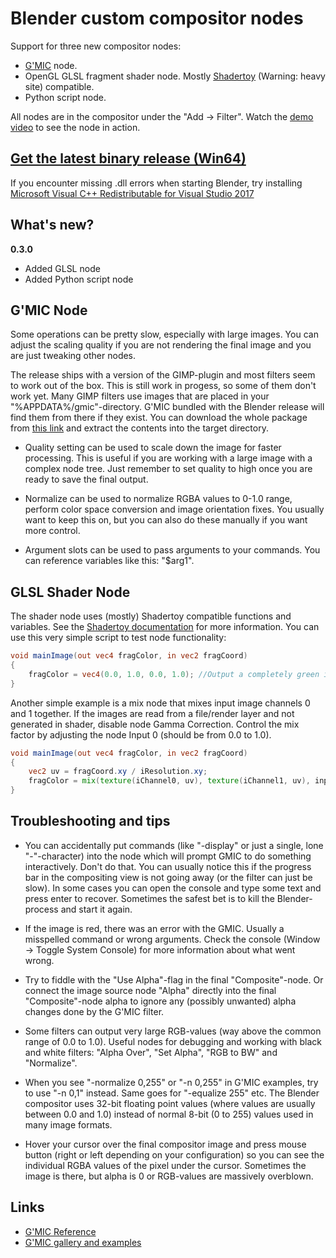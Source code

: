 # Blender custom compositor nodes

Support for three new compositor nodes:

* [G'MIC](http://gmic.eu/) node.
* OpenGL GLSL fragment shader node. Mostly [Shadertoy](https://www.shadertoy.com/) (Warning: heavy site) compatible.
* Python script node.

All nodes are in the compositor under the "Add -> Filter". Watch the [demo video](https://www.youtube.com/watch?v=vGNB13ovwk4) to see the node in action.

## [Get the latest binary release (Win64)](/../../releases/latest)

If you encounter missing .dll errors when starting Blender, try installing [Microsoft Visual C++ Redistributable for Visual Studio 2017](https://support.microsoft.com/en-us/help/2977003/the-latest-supported-visual-c-downloads)

## What's new?

**0.3.0**

* Added GLSL node
* Added Python script node

## G'MIC Node

Some operations can be pretty slow, especially with large images. You can adjust the scaling quality if you are not rendering the final image and you are just tweaking other nodes.

The release ships with a version of the GIMP-plugin and most filters seem to work out of the box. This is still work in progess, so some of them don't work yet. Many GIMP filters use images that are placed in your "%APPDATA%/gmic"-directory. G'MIC bundled with the Blender release will find them from there if they exist. You can download the whole package from [this link](http://gmic.eu/gmic_all_data.zip) and extract the contents into the target directory.

* Quality setting can be used to scale down the image for faster processing. This is useful if you are working with a large image with a complex node tree. Just remember to set quality to high once you are ready to save the final output.

* Normalize can be used to normalize RGBA values to 0-1.0 range, perform color space conversion and image orientation fixes. You usually want to keep this on, but you can also do these manually if you want more control.

* Argument slots can be used to pass arguments to your commands. You can reference variables like this: "$arg1".

## GLSL Shader Node

The shader node uses (mostly) Shadertoy compatible functions and variables. See the [Shadertoy documentation](https://www.shadertoy.com/howto) for more information. You can use this very simple script to test node functionality:

```glsl
void mainImage(out vec4 fragColor, in vec2 fragCoord)
{	
    fragColor = vec4(0.0, 1.0, 0.0, 1.0); //Output a completely green image (RGBA)
}
```

Another simple example is a mix node that mixes input image channels 0 and 1 together. If the images are read from a file/render layer and not generated in shader, disable node Gamma Correction. Control the mix factor by adjusting the node Input 0 (should be from 0.0 to 1.0).

```glsl
void mainImage(out vec4 fragColor, in vec2 fragCoord)
{	
    vec2 uv = fragCoord.xy / iResolution.xy;
    fragColor = mix(texture(iChannel0, uv), texture(iChannel1, uv), input0);
}
```

## Troubleshooting and tips

* You can accidentally put commands (like "-display" or just a single, lone "-"-character) into the node which will prompt GMIC to do something interactively. Don't do that. You can usually notice this if the progress bar in the compositing view is not going away (or the filter can just be slow). In some cases you can open the console and type some text and press enter to recover. Sometimes the safest bet is to kill the Blender-process and start it again.

* If the image is red, there was an error with the GMIC. Usually a misspelled command or wrong arguments. Check the console (Window -> Toggle System Console) for more information about what went wrong.

* Try to fiddle with the "Use Alpha"-flag in the final "Composite"-node. Or connect the image source node "Alpha" directly into the final "Composite"-node alpha to ignore any (possibly unwanted) alpha changes done by the G'MIC filter.

* Some filters can output very large RGB-values (way above the common range of 0.0 to 1.0). Useful nodes for debugging and working with black and white filters: "Alpha Over", "Set Alpha", "RGB to BW" and "Normalize".

* When you see "-normalize 0,255" or "-n 0,255" in G'MIC examples, try to use "-n 0,1" instead. Same goes for "-equalize 255" etc. The Blender compositor uses 32-bit floating point values (where values are usually between 0.0 and 1.0) instead of normal 8-bit (0 to 255) values used in many image formats.

* Hover your cursor over the final compositor image and press mouse button (right or left depending on your configuration) so you can see the individual RGBA values of the pixel under the cursor. Sometimes the image is there, but alpha is 0 or RGB-values are massively overblown.

## Links

* [G'MIC Reference](http://gmic.eu/reference.shtml)
* [G'MIC gallery and examples](http://gmic.eu/gallery.shtml)
